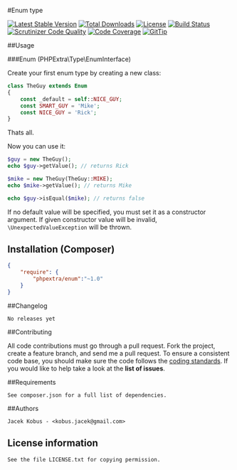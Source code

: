 #Enum type

[![Latest Stable Version](https://poser.pugx.org/phpextra/enum/v/stable.svg)](https://packagist.org/packages/phpextra/enum)
[![Total Downloads](https://poser.pugx.org/phpextra/enum/downloads.svg)](https://packagist.org/packages/phpextra/enum)
[![License](https://poser.pugx.org/phpextra/enum/license.svg)](https://packagist.org/packages/phpextra/enum)
[![Build Status](http://img.shields.io/travis/phpextra/enum.svg)](https://travis-ci.org/phpextra/enum)
[![Scrutinizer Code Quality](https://scrutinizer-ci.com/g/phpextra/enum/badges/quality-score.png?b=master)](https://scrutinizer-ci.com/g/phpextra/enum/?branch=master)
[![Code Coverage](https://scrutinizer-ci.com/g/phpextra/enum/badges/coverage.png?b=master)](https://scrutinizer-ci.com/g/phpextra/enum/?branch=master)
[![GitTip](http://img.shields.io/gittip/jkobus.svg)](https://www.gittip.com/jkobus)

##Usage

###Enum (PHPExtra\Type\EnumInterface)

Create your first enum type by creating a new class:

```php
class TheGuy extends Enum
{
    const _default = self::NICE_GUY;
    const SMART_GUY = 'Mike';
    const NICE_GUY = 'Rick';
}
```

Thats all.

Now you can use it:

```php
$guy = new TheGuy();
echo $guy->getValue(); // returns Rick

$mike = new TheGuy(TheGuy::MIKE);
echo $mike->getValue(); // returns Mike

echo $guy->isEqual($mike); // returns false
```

If no default value will be specified, you must set it as a constructor argument.
If given constructor value will be invalid, ``\UnexpectedValueException`` will be thrown.

## Installation (Composer)

```json
{
    "require": {
        "phpextra/enum":"~1.0"
    }
}
```

##Changelog

    No releases yet

##Contributing

All code contributions must go through a pull request.
Fork the project, create a feature branch, and send me a pull request.
To ensure a consistent code base, you should make sure the code follows
the [coding standards](http://symfony.com/doc/2.0/contributing/code/standards.html).
If you would like to help take a look at the **list of issues**.

##Requirements

    See composer.json for a full list of dependencies.

##Authors

    Jacek Kobus - <kobus.jacek@gmail.com>

## License information

    See the file LICENSE.txt for copying permission.